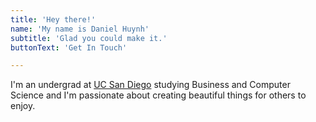 ```yaml
---
title: 'Hey there!'
name: 'My name is Daniel Huynh'
subtitle: 'Glad you could make it.'
buttonText: 'Get In Touch'

---
```


I'm an undergrad at [UC San Diego](https://www.https://www.ucsd.edu/) studying Business and Computer Science and I'm passionate about creating beautiful things for others to enjoy.
